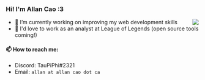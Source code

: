 ### Hi! I'm Allan Cao :3
<img align="right" src="https://github-readme-stats.vercel.app/api?username=Allan-Cao&count_private=true">

- 🔭 I’m currently working on improving my web development skills
- 🌱 I'd love to work as an analyst at League of Legends (open source tools coming!)

#### 📫 How to reach me:
- Discord: TauPiPhi#2321
- Email: `allan at allan cao dot ca`
